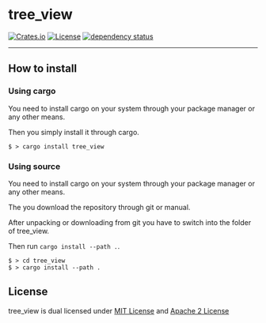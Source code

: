 # tree\_view

[![Crates.io](https://img.shields.io/crates/v/tree_view.svg)](https://crates.io/crates/tree_view)
[![License](https://img.shields.io/badge/license-MIT-blue.svg)](https://github.com/functional-tim/tree_view/blob/main/LICENSE-MIT)
[![dependency status](https://des.rs/repo/github/functional-tim/tree_view/status.svg)](https://deps.rs/repo/github/functional-tim/tree_view)

-----------------------------------------------

## How to install

### Using cargo

You need to install cargo on your system through your package manager or any other means.

Then you simply install it through cargo.

```
$ > cargo install tree_view
```

### Using source

You need to install cargo on your system through your package manager or any other means.

The you download the repository through git or manual.

After unpacking or downloading from git you have to switch into the folder of tree\_view.

Then run `cargo install --path .`.

```
$ > cd tree_view
$ > cargo install --path .
```

## License
tree\_view is dual licensed under [MIT License](LICENSE-MIT) and [Apache 2 License](LICENSE-APACHE)

